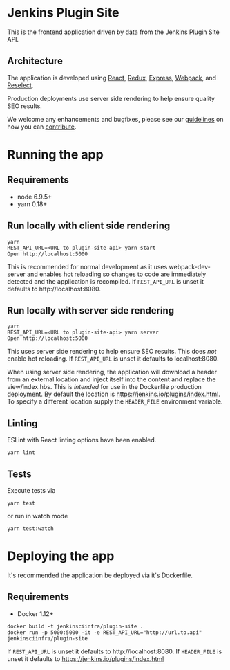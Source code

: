 # Jenkins Plugin Site
This is the frontend application driven by data from the Jenkins Plugin Site API.

## Architecture
The application is developed using [React](https://facebook.github.io/react/), [Redux](http://redux.js.org/),
[Express](http://expressjs.com/), [Webpack](https://webpack.github.io/), and
[Reselect](https://github.com/reactjs/reselect).

Production deployments use server side rendering to help ensure quality SEO results.

We welcome any enhancements and bugfixes, please see our [guidelines](CONTRIBUTING.md) on how you can
[contribute](CONTRIBUTING.md).

# Running the app

## Requirements

- node 6.9.5+
- yarn 0.18+

## Run locally with client side rendering
```
yarn
REST_API_URL=<URL to plugin-site-api> yarn start
Open http://localhost:5000
```
This is recommended for normal development as it uses webpack-dev-server and enables hot reloading so changes to code
are immediately detected and the application is recompiled. If `REST_API_URL` is unset it defaults to
http://localhost:8080.

## Run locally with server side rendering
```
yarn
REST_API_URL=<URL to plugin-site-api> yarn server
Open http://localhost:5000
```

This uses server side rendering to help ensure SEO results. This does _not_ enable hot reloading.
If `REST_API_URL` is unset it defaults to localhost:8080.

When using server side rendering, the application will download a header from an external location and inject itself
into the content and replace the view/index.hbs. This is _intended_ for use in the Dockerfile production deployment.
By default the location is https://jenkins.io/plugins/index.html. To specify a different location supply the
`HEADER_FILE` environment variable.

## Linting

ESLint with React linting options have been enabled.
```
yarn lint
```

## Tests

Execute tests via
```
yarn test
```

or run in watch mode
```
yarn test:watch
```

# Deploying the app

It's recommended the application be deployed via it's Dockerfile.

## Requirements

- Docker 1.12+

```
docker build -t jenkinsciinfra/plugin-site .
docker run -p 5000:5000 -it -e REST_API_URL="http://url.to.api" jenkinsciinfra/plugin-site
```
 If `REST_API_URL` is unset it defaults to http://localhost:8080. If `HEADER_FILE` is unset it defaults to
 https://jenkins.io/plugins/index.html
